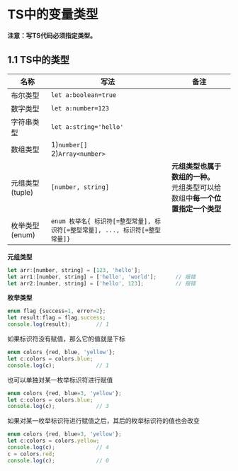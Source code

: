 # TS中的变量类型

**注意：写TS代码必须指定类型。**

## 1.1 TS中的类型
|名称|写法|备注|
|-|-|-|
|布尔类型|```let a:boolean=true```|
|数字类型|```let a:number=123```|
|字符串类型|```let a:string='hello'```|
|数组类型|1)```number[]```<br>2)```Array<number>```|
|元组类型(tuple)|```[number, string]```|**元组类型也属于数组的一种。**<br>元组类型可以给数组中**每一个位置指定一个类型**|
|枚举类型(enum)|```enum 枚举名{ 标识符[=整型常量], 标识符[=整型常量], ..., 标识符[=整型常量]}```|

**元组类型**
```js
let arr:[number, string] = [123, 'hello'];
let arr1:[number, string] = ['hello', 'world'];      // 报错
let arr2:[number, string] = ['hello', 123];          // 报错
```
**枚举类型**
```js
enum flag {success=1, error=2};
let result:flag = flag.success;
console.log(result);        // 1
```
如果标识符没有赋值，那么它的值就是下标
```js
enum colors {red, blue, 'yellow'};
let c:colors = colors.blue;
console.log(c);             // 1
```
也可以单独对某一枚举标识符进行赋值
```js
enum colors {red, blue=3, 'yellow'};
let c:colors = colors.blue;
console.log(c);             // 3
```
如果对某一枚举标识符进行赋值之后，其后的枚举标识符的值也会改变
```js
enum colors {red, blue=3, 'yellow'};
let c:colors = colors.yellow;
console.log(c);             // 4
c = colors.red;
console.log(c);             // 0
```